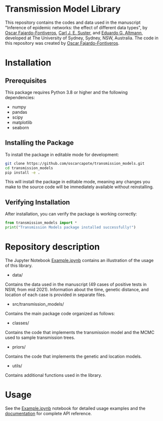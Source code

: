 # Transmission Model Library

This repository contains the codes and data used in the manuscript "Inference of epidemic networks: the effect of different data
types", by [Oscar Fajardo-Fontiveros](https://www.maths.usyd.edu.au/u/oscarf/), [Carl J. E. Suster](https://www.sydney.edu.au/medicine-health/about/our-people/academic-staff/carl.suster.html), and [Eduardo G. Altmann](https://www.maths.usyd.edu.au/u/ega), developed at The University
of Sydney, Sydney, NSW, Australia. The code in this repository was created by [Oscar Fajardo-Fontiveros](https://www.maths.usyd.edu.au/u/oscarf/).

# Installation

## Prerequisites

This package requires Python 3.8 or higher and the following dependencies:
- numpy
- pandas
- scipy
- matplotlib
- seaborn

## Installing the Package

To install the package in editable mode for development:

```bash
git clone https://github.com/oscarcapote/transmission_models.git
cd transmission_models
pip install -e .
```

This will install the package in editable mode, meaning any changes you make to the source code will be immediately available without reinstalling.

## Verifying Installation

After installation, you can verify the package is working correctly:

```python
from transmission_models import *
print("Transmission Models package installed successfully!")
```

# Repository description

The Jupyter Notebook [Example.ipynb](https://github.com/edugalt/transmission_models/blob/main/Example.ipynb) contains an illustration of the usage of this library. 

- data/

Contains the data used in the manuscript (49 cases of positive tests in NSW, from mid 2021). Information about the time, genetic distance, and location of each case is provided in separate files.

- src/transmission_models/

Contains the main package code organized as follows:

- classes/

Contains the code that implements the transmission model and the MCMC used to sample transmission trees.

- priors/

Contains the code that implements the genetic and location models.

- utils/

Contains additional functions used in the library.

# Usage

See the [Example.ipynb](https://github.com/edugalt/transmission_models/blob/main/Example.ipynb) notebook for detailed usage examples and the [documentation](https://oscarcapote.github.io/transmission_models/) for complete API reference.
